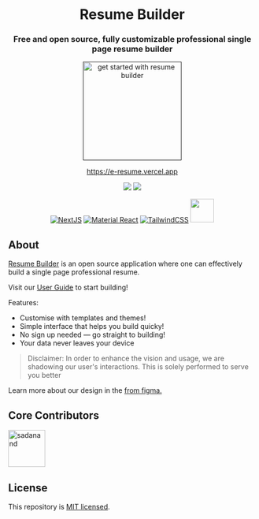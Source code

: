 <div align="center">

# Resume Builder

### Free and open source, fully customizable professional single page resume builder

<a href=""><img src="https://user-images.githubusercontent.com/12962887/201484876-75290af9-ccd6-4f6d-be96-6a8fb4f20c4b.png" alt="get started with resume builder" height="200" widdth="330" />

https://e-resume.vercel.app

[![](https://img.shields.io/github/stars/vgandhi27/Resume-Building?style=for-the-badge)](#stars)
[![](https://img.shields.io/github/forks/vgandhi27/Resume-Building?style=for-the-badge)](#forks)

[![NextJS](https://skillicons.dev/icons?i=nextjs)](https://nextjs.org/)
[![Material React](https://skillicons.dev/icons?i=materialui)](https://mui.com/)
[![TailwindCSS](https://skillicons.dev/icons?i=tailwind)](https://tailwindcss.com/)
<a href="https://github.com/pmndrs/zustand"><img src="http://s3.amazonaws.com/pix.iemoji.com/images/emoji/apple/ios-12/256/bear-face.png" alt="" height="48" width="48" /></a>

</div>

## About

[Resume Builder]() is an open source application where one can effectively build a single page professional resume.

Visit our [User Guide]() to start building!

Features:

- Customise with templates and themes!
- Simple interface that helps you build quicky!
- No sign up needed — go straight to building!
- Your data never leaves your device

> Disclaimer: In order to enhance the vision and usage, we are shadowing our user's interactions. This is solely performed to serve you better

Learn more about our design in the [from figma.]()

<!-- ## Contributing Guide

If you are interested in contributing (fixing bugs, impoving features, or creating a resume template), please refer to [Contributing Guide](./CONTRIBUTING.md). -->

<!-- ## Report Bugs and Feature Requests

File a [bug report]() or [feature request]() using the [New Issues]() page. 

[View all issues.]() -->

## Core Contributors

<a href="https://github.com/vgandhi27"><img src="https://avatars.githubusercontent.com/u/12962887" alt="sadanand" height="75px" width="75px" /></a>
## License

This repository is [MIT licensed](./LICENSE).